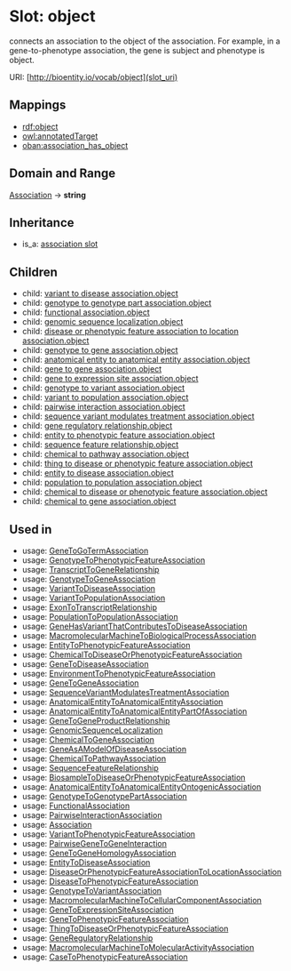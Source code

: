 # Slot: object


connects an association to the object of the association. For example, in a gene-to-phenotype association, the gene is subject and phenotype is object.

URI: [http://bioentity.io/vocab/object](slot_uri)
## Mappings

 * [rdf:object](http://purl.obolibrary.org/obo/rdf_object)
 * [owl:annotatedTarget](http://purl.obolibrary.org/obo/owl_annotatedTarget)
 * [oban:association_has_object](http://purl.obolibrary.org/obo/oban_association_has_object)
## Domain and Range

[Association](Association.md) -> **string**
## Inheritance

 *  is_a: [association slot](association_slot.md)
## Children

 *  child: [variant to disease association.object](variant_to_disease_association_object.md)
 *  child: [genotype to genotype part association.object](genotype_to_genotype_part_association_object.md)
 *  child: [functional association.object](functional_association_object.md)
 *  child: [genomic sequence localization.object](genomic_sequence_localization_object.md)
 *  child: [disease or phenotypic feature association to location association.object](disease_or_phenotypic_feature_association_to_location_association_object.md)
 *  child: [genotype to gene association.object](genotype_to_gene_association_object.md)
 *  child: [anatomical entity to anatomical entity association.object](anatomical_entity_to_anatomical_entity_association_object.md)
 *  child: [gene to gene association.object](gene_to_gene_association_object.md)
 *  child: [gene to expression site association.object](gene_to_expression_site_association_object.md)
 *  child: [genotype to variant association.object](genotype_to_variant_association_object.md)
 *  child: [variant to population association.object](variant_to_population_association_object.md)
 *  child: [pairwise interaction association.object](pairwise_interaction_association_object.md)
 *  child: [sequence variant modulates treatment association.object](sequence_variant_modulates_treatment_association_object.md)
 *  child: [gene regulatory relationship.object](gene_regulatory_relationship_object.md)
 *  child: [entity to phenotypic feature association.object](entity_to_phenotypic_feature_association_object.md)
 *  child: [sequence feature relationship.object](sequence_feature_relationship_object.md)
 *  child: [chemical to pathway association.object](chemical_to_pathway_association_object.md)
 *  child: [thing to disease or phenotypic feature association.object](thing_to_disease_or_phenotypic_feature_association_object.md)
 *  child: [entity to disease association.object](entity_to_disease_association_object.md)
 *  child: [population to population association.object](population_to_population_association_object.md)
 *  child: [chemical to disease or phenotypic feature association.object](chemical_to_disease_or_phenotypic_feature_association_object.md)
 *  child: [chemical to gene association.object](chemical_to_gene_association_object.md)
## Used in

 *  usage: [GeneToGoTermAssociation](GeneToGoTermAssociation.md)
 *  usage: [GenotypeToPhenotypicFeatureAssociation](GenotypeToPhenotypicFeatureAssociation.md)
 *  usage: [TranscriptToGeneRelationship](TranscriptToGeneRelationship.md)
 *  usage: [GenotypeToGeneAssociation](GenotypeToGeneAssociation.md)
 *  usage: [VariantToDiseaseAssociation](VariantToDiseaseAssociation.md)
 *  usage: [VariantToPopulationAssociation](VariantToPopulationAssociation.md)
 *  usage: [ExonToTranscriptRelationship](ExonToTranscriptRelationship.md)
 *  usage: [PopulationToPopulationAssociation](PopulationToPopulationAssociation.md)
 *  usage: [GeneHasVariantThatContributesToDiseaseAssociation](GeneHasVariantThatContributesToDiseaseAssociation.md)
 *  usage: [MacromolecularMachineToBiologicalProcessAssociation](MacromolecularMachineToBiologicalProcessAssociation.md)
 *  usage: [EntityToPhenotypicFeatureAssociation](EntityToPhenotypicFeatureAssociation.md)
 *  usage: [ChemicalToDiseaseOrPhenotypicFeatureAssociation](ChemicalToDiseaseOrPhenotypicFeatureAssociation.md)
 *  usage: [GeneToDiseaseAssociation](GeneToDiseaseAssociation.md)
 *  usage: [EnvironmentToPhenotypicFeatureAssociation](EnvironmentToPhenotypicFeatureAssociation.md)
 *  usage: [GeneToGeneAssociation](GeneToGeneAssociation.md)
 *  usage: [SequenceVariantModulatesTreatmentAssociation](SequenceVariantModulatesTreatmentAssociation.md)
 *  usage: [AnatomicalEntityToAnatomicalEntityAssociation](AnatomicalEntityToAnatomicalEntityAssociation.md)
 *  usage: [AnatomicalEntityToAnatomicalEntityPartOfAssociation](AnatomicalEntityToAnatomicalEntityPartOfAssociation.md)
 *  usage: [GeneToGeneProductRelationship](GeneToGeneProductRelationship.md)
 *  usage: [GenomicSequenceLocalization](GenomicSequenceLocalization.md)
 *  usage: [ChemicalToGeneAssociation](ChemicalToGeneAssociation.md)
 *  usage: [GeneAsAModelOfDiseaseAssociation](GeneAsAModelOfDiseaseAssociation.md)
 *  usage: [ChemicalToPathwayAssociation](ChemicalToPathwayAssociation.md)
 *  usage: [SequenceFeatureRelationship](SequenceFeatureRelationship.md)
 *  usage: [BiosampleToDiseaseOrPhenotypicFeatureAssociation](BiosampleToDiseaseOrPhenotypicFeatureAssociation.md)
 *  usage: [AnatomicalEntityToAnatomicalEntityOntogenicAssociation](AnatomicalEntityToAnatomicalEntityOntogenicAssociation.md)
 *  usage: [GenotypeToGenotypePartAssociation](GenotypeToGenotypePartAssociation.md)
 *  usage: [FunctionalAssociation](FunctionalAssociation.md)
 *  usage: [PairwiseInteractionAssociation](PairwiseInteractionAssociation.md)
 *  usage: [Association](Association.md)
 *  usage: [VariantToPhenotypicFeatureAssociation](VariantToPhenotypicFeatureAssociation.md)
 *  usage: [PairwiseGeneToGeneInteraction](PairwiseGeneToGeneInteraction.md)
 *  usage: [GeneToGeneHomologyAssociation](GeneToGeneHomologyAssociation.md)
 *  usage: [EntityToDiseaseAssociation](EntityToDiseaseAssociation.md)
 *  usage: [DiseaseOrPhenotypicFeatureAssociationToLocationAssociation](DiseaseOrPhenotypicFeatureAssociationToLocationAssociation.md)
 *  usage: [DiseaseToPhenotypicFeatureAssociation](DiseaseToPhenotypicFeatureAssociation.md)
 *  usage: [GenotypeToVariantAssociation](GenotypeToVariantAssociation.md)
 *  usage: [MacromolecularMachineToCellularComponentAssociation](MacromolecularMachineToCellularComponentAssociation.md)
 *  usage: [GeneToExpressionSiteAssociation](GeneToExpressionSiteAssociation.md)
 *  usage: [GeneToPhenotypicFeatureAssociation](GeneToPhenotypicFeatureAssociation.md)
 *  usage: [ThingToDiseaseOrPhenotypicFeatureAssociation](ThingToDiseaseOrPhenotypicFeatureAssociation.md)
 *  usage: [GeneRegulatoryRelationship](GeneRegulatoryRelationship.md)
 *  usage: [MacromolecularMachineToMolecularActivityAssociation](MacromolecularMachineToMolecularActivityAssociation.md)
 *  usage: [CaseToPhenotypicFeatureAssociation](CaseToPhenotypicFeatureAssociation.md)
